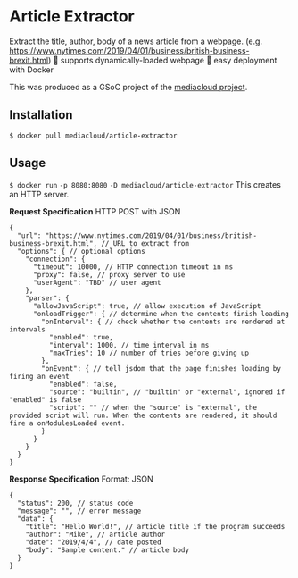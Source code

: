 # Article Extractor

Extract the title, author, body of a news article from a webpage. (e.g. https://www.nytimes.com/2019/04/01/business/british-business-brexit.html)
🌟 supports dynamically-loaded webpage
🌟 easy deployment with Docker

This was produced as a GSoC project of the [mediacloud project](https://mediacloud.org/). 

## Installation

`$ docker pull mediacloud/article-extractor`

## Usage

`$ docker run` `-p 8080:8080` `-D mediacloud/article-extractor`
This creates an HTTP server. 

**Request Specification**
HTTP POST with JSON
 

    {
      "url": "https://www.nytimes.com/2019/04/01/business/british-business-brexit.html", // URL to extract from
      "options": { // optional options
        "connection": {
          "timeout": 10000, // HTTP connection timeout in ms
          "proxy": false, // proxy server to use
          "userAgent": "TBD" // user agent
        },
        "parser": {
          "allowJavaScript": true, // allow execution of JavaScript
          "onloadTrigger": { // determine when the contents finish loading
            "onInterval": { // check whether the contents are rendered at intervals
              "enabled": true,
              "interval": 1000, // time interval in ms
              "maxTries": 10 // number of tries before giving up
            },
            "onEvent": { // tell jsdom that the page finishes loading by firing an event
              "enabled": false,
              "source": "builtin", // "builtin" or "external", ignored if "enabled" is false
              "script": "" // when the "source" is "external", the provided script will run. When the contents are rendered, it should fire a onModulesLoaded event.
            }
          }
        }
      }
    }


 
 **Response Specification**
Format: JSON

    {
      "status": 200, // status code
      "message": "", // error message
      "data": {
        "title": "Hello World!", // article title if the program succeeds
        "author": "Mike", // article author
        "date": "2019/4/4", // date posted
        "body": "Sample content." // article body
      }
    } 

